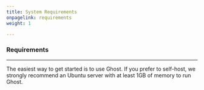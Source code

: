 ```yaml
---
title: System Requirements
onpagelink: requirements
weight: 1

---
```


### **Requirements**
------------

The easiest way to get started is to use Ghost. If you prefer to self-host, we strongly recommend an Ubuntu server with at least 1GB of memory to run Ghost.

